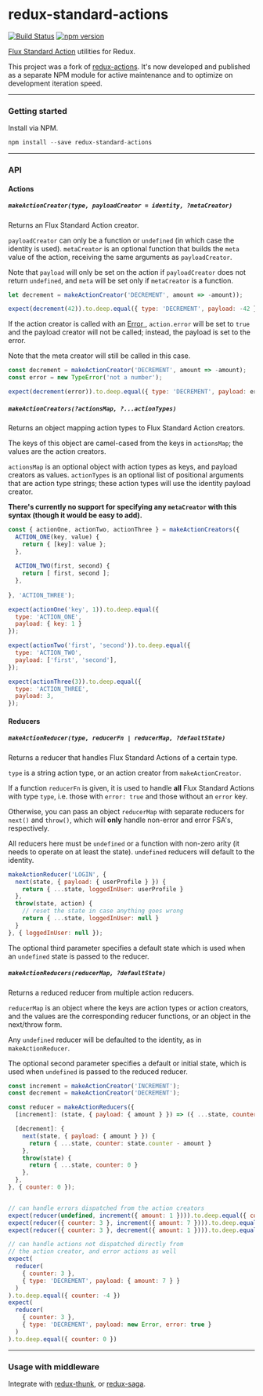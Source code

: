 redux-standard-actions
======================

[![Build Status](https://travis-ci.org/yangmillstheory/redux-standard-actions.svg?branch=master)](https://travis-ci.org/yangmillstheory/redux-standard-actions)
[![npm version](https://img.shields.io/npm/v/redux-standard-actions.svg?style=shield)](https://www.npmjs.com/package/redux-standard-actions)

[Flux Standard Action](https://github.com/acdlite/flux-standard-action) utilities for Redux.

This project was a fork of [redux-actions](https://github.com/acdlite/redux-actions). It's now developed and published as a separate NPM module for active maintenance and to optimize on development iteration speed.

---

### Getting started
 
Install via NPM.

```js
npm install --save redux-standard-actions
```

---

### API


#### Actions

##### `makeActionCreator(type, payloadCreator = identity, ?metaCreator)`

Returns an Flux Standard Action creator. 

`payloadCreator` can only be a function or `undefined` (in which case the identity is used). `metaCreator` is an optional function that builds the `meta` value of the action, receiving the same arguments as `payloadCreator`.
 
Note that `payload` will only be set on the action if `payloadCreator` does not return `undefined`, and `meta` will be set only if `metaCreator` is a function. 


```js
let decrement = makeActionCreator('DECREMENT', amount => -amount));

expect(decrement(42)).to.deep.equal({ type: 'DECREMENT', payload: -42 });
```

If the action creator is called with an [Error ](https://developer.mozilla.org/docs/Web/JavaScript/Reference/Global_Objects/Error), `action.error` will be set to `true` and the payload creator will not be called; instead, the payload is set to the error. 

Note that the meta creator will still be called in this case.


```js
const decrement = makeActionCreator('DECREMENT', amount => -amount);
const error = new TypeError('not a number');

expect(decrement(error)).to.deep.equal({ type: 'DECREMENT', payload: error, error: true });
```


##### `makeActionCreators(?actionsMap, ?...actionTypes)`

Returns an object mapping action types to Flux Standard Action creators. 

The keys of this object are camel-cased from the keys in `actionsMap`; the values are the action creators. 

`actionsMap` is an optional object with action types as keys, and payload creators as values. `actionTypes` is an optional list of positional arguments that are action type strings; these action types will use the identity payload creator.
 
**There's currently no support for specifying any `metaCreator` with this syntax (though it would be easy to add).**

```js
const { actionOne, actionTwo, actionThree } = makeActionCreators({
  ACTION_ONE(key, value) {
    return { [key]: value };
  },
  
  ACTION_TWO(first, second) {
    return [ first, second ];
  },
  
}, 'ACTION_THREE');

expect(actionOne('key', 1)).to.deep.equal({
  type: 'ACTION_ONE',
  payload: { key: 1 }
});

expect(actionTwo('first', 'second')).to.deep.equal({
  type: 'ACTION_TWO',
  payload: ['first', 'second'],
});

expect(actionThree(3)).to.deep.equal({
  type: 'ACTION_THREE',
  payload: 3,
});
```


#### Reducers

##### `makeActionReducer(type, reducerFn | reducerMap, ?defaultState)`

Returns a reducer that handles Flux Standard Actions of a certain type.

`type` is a string action type, or an action creator from `makeActionCreator`.

If a function `reducerFn` is given, it is used to handle **all** Flux Standard Actions with type `type`, i.e. those with `error: true` and those without an `error` key.

Otherwise, you can pass an object `reducerMap` with separate reducers for `next()` and `throw()`, which will **only** handle non-error and error FSA's, respectively.

All reducers here must be `undefined` or a function with non-zero arity (it needs to operate on at least the state). `undefined` reducers will default to the identity.

```js
makeActionReducer('LOGIN', {
  next(state, { payload: { userProfile } }) {
    return { ...state, loggedInUser: userProfile }
  },
  throw(state, action) {
    // reset the state in case anything goes wrong
    return { ...state, loggedInUser: null }
  }
}, { loggedInUser: null });
```

The optional third parameter specifies a default state which is used when an `undefined` state is passed to the reducer.

##### `makeActionReducers(reducerMap, ?defaultState)`

Returns a reduced reducer from multiple action reducers. 

`reducerMap` is an object where the keys are action types or action creators, and the values are the corresponding reducer functions, or an object in the next/throw form. 

Any `undefined` reducer will be defaulted to the identity, as in `makeActionReducer`.

The optional second parameter specifies a default or initial state, which is used when `undefined` is passed to the reduced reducer.

```js
const increment = makeActionCreator('INCREMENT');
const decrement = makeActionCreator('DECREMENT');

const reducer = makeActionReducers({
  [increment]: (state, { payload: { amount } }) => ({ ...state, counter: state.counter + amount }),

  [decrement]: {
    next(state, { payload: { amount } }) {
      return { ...state, counter: state.counter - amount }
    },
    throw(state) {
      return { ...state, counter: 0 }
    },
  },
}, { counter: 0 });


// can handle errors dispatched from the action creators
expect(reducer(undefined, increment({ amount: 1 }))).to.deep.equal({ counter: 1 })
expect(reducer({ counter: 3 }, increment({ amount: 7 }))).to.deep.equal({ counter: 10 })
expect(reducer({ counter: 3 }, decrement({ amount: 1 }))).to.deep.equal({ counter: 2 })

// can handle actions not dispatched directly from 
// the action creator, and error actions as well
expect(
  reducer(
    { counter: 3 },
    { type: 'DECREMENT', payload: { amount: 7 } }
  )
).to.deep.equal({ counter: -4 })
expect(
  reducer(
    { counter: 3 }, 
    { type: 'DECREMENT', payload: new Error, error: true }
  )
).to.deep.equal({ counter: 0 })
```

---
###  Usage with middleware

Integrate with [redux-thunk](https://github.com/gaearon/redux-thunk), or [redux-saga](https://github.com/yelouafi/redux-saga).
